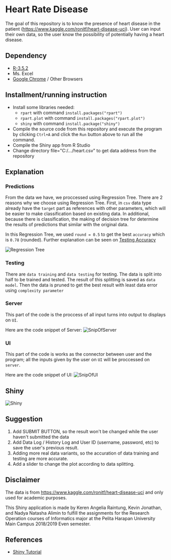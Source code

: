 # Heart Rate Disease
The goal of this repository is to know the presence of heart disease in the patient (https://www.kaggle.com/ronitf/heart-disease-uci). User can input their own data, so the user know the possibility of potentially having a heart disease.

## Dependency
- [R-3.5.2](https://www.rstudio.com/)
- Ms. Excel
- [Google Chrome](https://www.google.com/intl/id_ALL/chrome/) / Other Browsers 

## Installment/running instruction
- Install some libraries needed:
  - `rpart` with command `install.packages("rpart")`
  - `rpart.plot` with command `install.packages("rpart.plot")`
  - `shiny` with command `install.package("shiny")`
- Compile the source code from this repository and execute the program by clicking `Ctrl+A` and click the `Run` button above to run all the command.
- Compile the Shiny app from R Studio
- Change directory file="C:/.../heart.csv" to get data address from the repository

## Explanation

### Predictions

From the data we have, we proccessed using Regression Tree. There are 2 reasons why we choose using Regression Tree. First, in `csv` data type already have the `target` part as references with other parameters, which will be easier to make classification based on existing data. In additional, because there is classification, the making of decision tree for determine the results of predictions that similar with the original data.

In this Regression Tree, we used `round = 0.5` to get the best `accuracy` which is `0.78` (rounded). Further explanation can be seen on [Testing Accuracy](https://github.com/nadyaalimin/HeartRateDisease/blob/master/TestingAccuracy/Accuracy-Comparasion.md)

![Regression Tree](https://github.com/nadyaalimin/HeartRateDisease/blob/master/HD_RT.png)<br>

### Testing

There are `data training` and `data testing` for testing. The data is split into half to be trained and tested. The result of this splitting is saved as `data model`. Then the data is pruned to get the best result with least data error using `complexity parameter`

### Server

This part of the code is the proccess of all input turns into output to displays on `UI`.

Here are the code snippet of Server:
![SnipOfServer](https://github.com/nadyaalimin/HeartRateDisease/blob/master/server.R.png)

### UI

This part of the code is works as the connector between user and the program; all the inputs given by the user on `UI` will be proccessed on `server`.

Here are the code snippet of UI:
![SnipOfUI](https://github.com/nadyaalimin/HeartRateDisease/blob/master/ui.R.png)

## Shiny
![Shiny](https://github.com/nadyaalimin/HeartRateDisease/blob/master/ezgif.com-video-to-gif.gif)

## Suggestion
1. Add SUBMIT BUTTON, so the result won't be changed while the user haven't submitted the data
2. Add Data Log / History Log and User ID (username, password, etc) to save the user's previous result.
3. Adding more real data variants, so the accuration of data training and testing are more accurate.
4. Add a slider to change the plot according to data splitting.

## Disclaimer 
The data is from https://www.kaggle.com/ronitf/heart-disease-uci and only used for academic purposes. 

This Shiny application is made by Keren Angelia Raintung, Kevin Jonathan, and Nadya Natasha Alimin to fulfill the assignments for the Research Operation courses of Informatics major at the Pelita Harapan University Main Campus 2018/2019 Even semester.

## References
- [Shiny Tutorial](https://shiny.rstudio.com/tutorial/written-tutorial/lesson3/)
